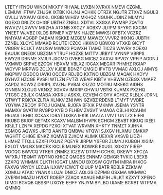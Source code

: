 LTETY ITNQU WINOI MKXFY RHWAL LVXBN XVRVX NMEVI CZGML LEMUW IFTWV ZHJGK IXTBK KHJNJ ACHKK OTRZK NGJTR ZTXVZ NGULB GVLLJ WXWJV GIXKL OKGIB WIHSV MKHQZ NGUHK JOINZ MLMYU GGEXO DRLZX OHIGF UBTHZ ZNBLL XDTVL XXGXA FWMRP ZQVTG NWVZV LXWVV MRZHA ATXNB XKGZY AOBXV JLRPM RFYKG KXCIM YNEET WJVBZ IXLOS RPMEP VZFMK HJJZE MWKSI OFBTX VCZRZ NMYAM AQGBP OABAM KSKKE MZGEM MAWEX VVVRZ IHXNG JUBTH ZZNBL XLOYE MMAKD RCUTE ICZCC HKKNO UBWXQ VTXKB GICYT VBGRV RCLKT AMUSW MWIOG PQWXH TIAMZ TICZS WAVRV XOEXG EAUUK GNEGK UBZGM YTRUF HGZXE MITTV JRBYT VYNNP VBRPS EWYZR DBNME XVJLR JXOMO GVBBG MICBZ XAXVJ RPVGY VRFIP AGDNJ VXMWD SRPVE EZOQV HBXVM VBLXZ IOGAX MEGXR PHMHZ RGIAP WDYVP MRPWG ZCLXV KJEIE BDNZF QMGID IFVTB VVMAC AXLOJ AIMYS MQPWV DGDCQ IAVKI OQCEV RDJBQ KXTNO UBZGM MAQAK HXDYV DYHVZ HZCGE PVSFI WTLZN FVTZI WEAIF KIBTV VHBWN OZBGX VMAPZ XAPDZ ACWXZ DRRPL XVZNJ PVBAI KRZZG MOTRU MKEKG AIDHS ONNSN XLOUG VKNXZ XGVXV IMXRP GHWIU VBTKI KUAMX PXZHQ VTGSC ZBJLX GMABA XKRRU ASKXL CZVEM GIOYV AGHGZ RLBLX JDRNL GTWYT RQKYA ZLFIA XLNKV ZNHWN GZVBZ RDENB LTMYT VVBRE YOYWA ZRDQY IPTOJ UGMAL RJOFA BFXIK PMKMW JSEMA YSYTR MAMXV GVATW RVGPQ KYEIO FLHBV ZVGVT VMAOA OBLHI KCAHM RRUAS LBHIG XCXAX IORAT UXIKA IFKIK UAATA LVIVT UNTZX EIFBI RKUBG BKIOF QETMX KCAXV MALBM IHVPK ECHGM ZBVBT KIKUQ IXEEI KRJLT LZNFA XEPDG FZXOI XTVAT WRVMN XHKTY TNMZT XJHNA ZGMOG AQWKS JIRTB AANTB QMBWJ VFQWI SJXGV HLXMU CMKXP WGHTT OHIGE IENKZ XQMWB ZJXCM ALIMK UEXVR VXSVB LIDZH LHMHZ TTQLL EZXFI PXLNZ PQEYR JIRPM YSFGR ZUMYJ KUBGH XIGIM EXLOT VMLBX MKCFX KICLB MLNEX KOWKB EXUGL XGKDY FIREP VOGQG BWVCQ VTKER ZNMKZ ICZSW DTIMH GCHXL OKEWY XFCZA WFXRJ TBQMT WDTNO KHICZ QMGBS ENNMV GEMGR TVKIC LBEXB ZZXPQ WHMMK CLKTH IGGAT LMNOU BXOSW GQVTM IMIRA IHXOG FAXVG VRYCY LECJA ILXWV IEWCT QIUUP MBATR RDBLR ZZKMW XOMUJ ATAIC YNANX LOJAI DNICZ AQLGS DZPMG GSXMA WKMWC ZVERM MIAZU HVIXT ROBEP ZZAQX AXAUE MUFIH JRLKT KZXYT XPENO UIMGI BGVQB QBSSP UXGYE EEIFF YNJYM BYLBO UIAME BGRBT WTPMA QMMIQ

